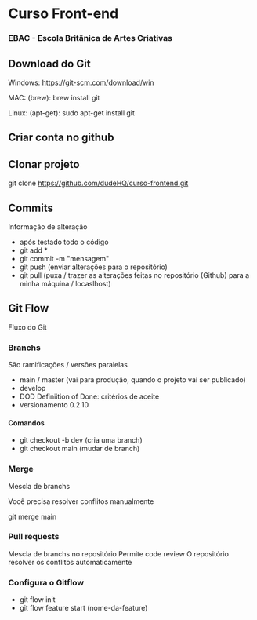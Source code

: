 # Curso Front-end
### EBAC - Escola Britânica de Artes Criativas


## Download do Git

Windows: https://git-scm.com/download/win

MAC: (brew): brew install git

Linux: (apt-get): sudo apt-get install git


## Criar conta no github


## Clonar projeto
git clone https://github.com/dudeHQ/curso-frontend.git


## Commits
Informação de alteração
- após testado todo o código
- git add *
- git commit -m "mensagem"
- git push (enviar alterações para o repositório)
- git pull (puxa / trazer as alterações feitas no repositório (Github) para a minha máquina / locaslhost)

## Git Flow
Fluxo do Git

### Branchs
São ramificações / versões paralelas

- main / master (vai para produção, quando o projeto vai ser publicado)
- develop
- DOD Definiition of Done: critérios de aceite
- versionamento 0.2.10

#### Comandos
- git checkout -b dev (cria uma branch)
- git checkout main (mudar de branch)

### Merge
Mescla de branchs

Você precisa resolver conflitos manualmente

git merge main

### Pull requests
Mescla de branchs no repositório
Permite code review
O repositório resolver os conflitos automaticamente

### Configura o Gitflow
- git flow init
- git flow feature start (nome-da-feature)